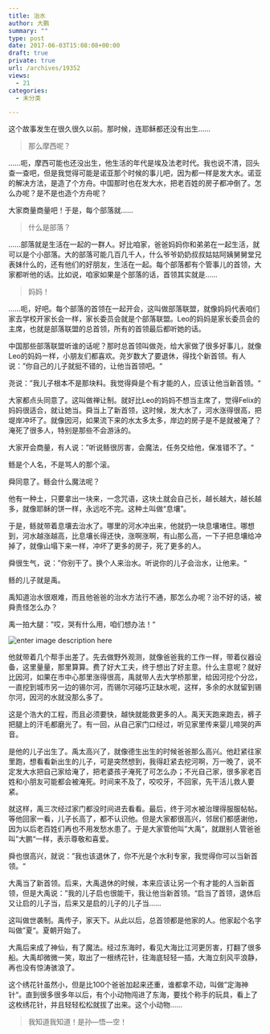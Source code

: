 ```yaml
---
title: 治水
author: 大鹏
summary: ""
type: post
date: 2017-06-03T15:08:08+00:00
draft: true
private: true
url: /archives/19352
views:
  - 21
categories:
  - 未分类

---
```

这个故事发生在很久很久以前。那时候，连耶稣都还没有出生&#8230;&#8230;

> 那么摩西呢？

&#8230;&#8230;呃，摩西可能也还没出生，他生活的年代是埃及法老时代。我也说不清，回头查一查吧，但是我觉得可能是诺亚那个时候的事儿吧，因为都一样是发大水。诺亚的解决方法，是造了个方舟。中国那时也在发大水，把老百姓的房子都冲倒了。怎么办呢？是不是也造个方舟呢？

大家商量商量吧！于是，每个部落就&#8230;&#8230;

> 什么是部落？

&#8230;&#8230;部落就是生活在一起的一群人。好比咱家，爸爸妈妈你和弟弟在一起生活，就可以是个小部落。大的部落可能几百几千人，什么爷爷奶奶叔叔姑姑阿姨舅舅堂兄表妹什么的，还有他们的好朋友，生活在一起。每个部落都有个管事儿的首领，大家都听他的话。比如说，咱家如果是个部落的话，首领其实就是&#8230;&#8230;

> 妈妈！

&#8230;&#8230;呃，好吧。每个部落的首领在一起开会，这叫做部落联盟，就像妈妈代表咱们家去学校开家长会一样，家长委员会就是个部落联盟。Leo的妈妈是家长委员会的主席，也就是部落联盟的总首领，所有的首领最后都听她的话。

中国那些部落联盟听谁的话呢？那时总首领叫做尧，给大家做了很多好事儿，就像Leo的妈妈一样，小朋友们都喜欢。尧岁数大了要退休，得找个新首领。有人说：”你自己的儿子就挺不错的，让他当首领吧。“

尧说：”我儿子根本不是那块料。我觉得舜是个有才能的人，应该让他当新首领。“

大家都点头同意了。这叫做禅让制。就好比Leo的妈妈不想当主席了，觉得Felix的妈妈很适合，就让她当。舜当上了新首领，这时候，发大水了，河水涨得很高，把堤岸冲坏了。就像因河，如果流下来的水太多太多，岸边的房子是不是就被淹了？淹死了很多人，特别是那些不会游泳的。

大家开会商量，有人说：”听说鲧很厉害，会魔法，任务交给他，保准错不了。“

鲧是个人名，不是骂人的那个滚。

舜同意了。鲧会什么魔法呢？

他有一种土，只要拿出一块来，一念咒语，这块土就会自己长，越长越大，越长越多，就像耶稣的饼一样，永远吃不完。这种土叫做“息壤”。

于是，鲧就带着息壤去治水了。哪里的河水冲出来，他就扔一块息壤堵住。哪想到，河水越涨越高，比息壤长得还快，涨啊涨啊，有山那么高，一下子把息壤给冲掉了，就像山塌下来一样，冲坏了更多的房子，死了更多的人。

舜很生气，说：”你别干了。换个人来治水。听说你的儿子会治水，让他来。“

鲧的儿子就是禹。

禹知道治水很艰难，而且他爸爸的治水方法行不通，那怎么办呢？治不好的话，被舜责怪怎么办？

禹一拍大腿：”哎，哭有什么用，咱们想办法！“

![enter image description here][1]

他就带着几个帮手出差了。先去做野外观测，就像爸爸我的工作一样，带着仪器设备，这里量量，那里算算。费了好大工夫，终于想出了好主意。什么主意呢？就好比因河，如果在市中心那里涨得很高，禹就带人去大学桥那里，给因河挖个分岔，一直挖到城市另一边的锡尔河，而锡尔河碰巧正缺水呢，这样，多余的水就留到锡尔河，因河的水就没那么多了。

这是个浩大的工程，而且必须要快，越快就能救更多的人。禹天天跑来跑去，裤子把腿上的汗毛都磨光了。有一回，从自己家门口经过，听见家里传来婴儿啼哭的声音。

是他的儿子出生了。禹太高兴了，就像德生出生的时候爸爸那么高兴。他赶紧往家里跑，想看看新出生的儿子，可是突然想到，我得赶紧去挖河啊，万一晚了，说不定发大水把自己家给淹了，把老婆孩子淹死了可怎么办；不光自己家，很多家老百姓和小朋友可能都会被淹死。时间来不及了，咬咬牙，不回家，先干活儿救人要紧。

就这样，禹三次经过家门都没时间进去看看。最后，终于河水被治理得服服帖帖。等他回家一看，儿子长高了，都不认识他。但是大家都很高兴，邻居们都感谢他，因为以后老百姓们再也不用发愁水患了。于是大家管他叫”大禹“，就跟别人管爸爸叫”大鹏“一样，表示尊敬和喜爱。

舜也很高兴，就说：”我也该退休了，你不光是个水利专家，我觉得你可以当新首领。“

大禹当了新首领。后来，大禹退休的时候，本来应该让另一个有才能的人当新首领，但是大禹说：”我的儿子启也很能干，我让他当新首领。“启当了首领，退休后又让启的儿子当，后来又是启的儿子的儿子当&#8230;&#8230;

这叫做世袭制。禹传子，家天下。从此以后，总首领都是他家的人。他家起个名字叫做”夏“。夏朝开始了。

大禹后来成了神仙，有了魔法。经过东海时，看见大海比江河更厉害，打翻了很多船。大禹却微微一笑，取出了一根绣花针，往海底轻轻一插，大海立刻风平浪静，再也没有惊涛骇浪了。

这个绣花针虽然小，但是比100个爸爸加起来还重，谁都拿不动，叫做”定海神针“。直到很多很多年以后，有个小动物闯进了东海，要找个称手的玩具，看上了这枚绣花针，并且轻轻松松就拔了出来。这个小动物&#8230;&#8230;

> 我知道我知道！是孙&#8212;悟&#8212;空！

 [1]: http://www.dssk.net/uploads/allimg/20160414/14/05/1021291a5-0.jpg

